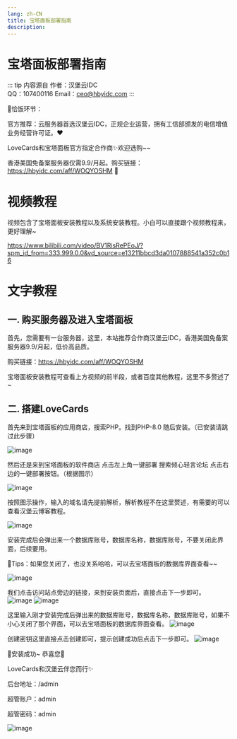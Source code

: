 ```yaml
---
lang: zh-CN
title: 宝塔面板部署指南
description:
---
```


# 宝塔面板部署指南

::: tip 内容源自
作者：汉堡云IDC  
QQ：107400116
Email：ceo@hbyidc.com
:::

🍚恰饭环节：

官方推荐：云服务器首选汉堡云IDC，正规企业运营，拥有工信部颁发的电信增值业务经营许可证。❤️

LoveCards和宝塔面板官方指定合作商✨欢迎选购~~

香港美国免备案服务器仅需9.9/月起。购买链接：https://hbyidc.com/aff/WOQYOSHM 🍚

# 视频教程
视频包含了宝塔面板安装教程以及系统安装教程。小白可以直接跟个视频教程来，更好理解~

https://www.bilibili.com/video/BV1RisRePEoJ/?spm_id_from=333.999.0.0&vd_source=e13211bbcd3da0107888541a352c0b16

# 文字教程
## 一. 购买服务器及进入宝塔面板
首先，您需要有一台服务器，这里，本站推荐合作商汉堡云IDC，香港美国免备案服务器9.9/月起，低价高品质。

购买链接：https://hbyidc.com/aff/WOQYOSHM

宝塔面板安装教程可查看上方视频的前半段，或者百度其他教程，这里不多赘述了~

## 二. 搭建LoveCards
首先来到宝塔面板的应用商店，搜索PHP。找到PHP-8.0 随后安装。（已安装请跳过此步骤）

![image](https://github.com/user-attachments/assets/15135c2a-936a-4dd8-80db-4d73103735b4)

然后还是来到宝塔面板的软件商店 点击左上角一键部署 搜索倾心轻言论坛 点击右边的一键部署按钮。（根据图示）

![image](https://github.com/user-attachments/assets/c45b0baf-0df1-4f23-a058-47639cb714a2)

按照图示操作，输入的域名请先提前解析，解析教程不在这里赘述，有需要的可以查看汉堡云博客教程。

![image](https://github.com/user-attachments/assets/e8fe12b0-2b0f-4380-9b13-9d546ea4e4dc)

安装完成后会弹出来一个数据库账号，数据库名称，数据库账号，不要关闭此界面，后续要用。

🌟Tips：如果您关闭了，也没关系哈哈，可以去宝塔面板的数据库界面查看~~

![image](https://github.com/user-attachments/assets/03ac8fed-297d-48ef-be5d-251b9f5ede3d)


我们点击访问站点旁边的链接，来到安装页面后，直接点击下一步即可。
![image](https://github.com/user-attachments/assets/5972968d-fb84-4de9-b080-94400bbc4d41)
![image](https://github.com/user-attachments/assets/f00c7850-7a43-4f04-a5ac-8d4234287e63)

这里输入刚才安装完成后弹出来的数据库账号，数据库名称，数据库账号，如果不小心关闭了那个界面，可以去宝塔面板的数据库界面查看。
![image](https://github.com/user-attachments/assets/975391ee-fe21-4e34-968c-beb9c4024c21)

创建密钥这里直接点击创建即可，提示创建成功后点击下一步即可。
![image](https://github.com/user-attachments/assets/96337227-9918-4a81-8cfe-dcff10fbeb2b)

🌟安装成功~ 恭喜您🎉

LoveCards和汉堡云伴您而行✨

后台地址：/admin

超管账户：admin

超管密码：admin

![image](https://github.com/user-attachments/assets/9794a28a-f14a-4018-9dcc-3f566696ec72)